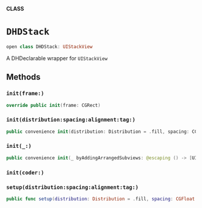 **CLASS**

# `DHDStack`

```swift
open class DHDStack: UIStackView
```

A DHDeclarable wrapper for `UIStackView`

## Methods
### `init(frame:)`

```swift
override public init(frame: CGRect)
```

### `init(distribution:spacing:alignment:tag:)`

```swift
public convenience init(distribution: Distribution = .fill, spacing: CGFloat = 0, alignment: Alignment? = nil, tag: Int? = nil)
```

### `init(_:)`

```swift
public convenience init(_ byAddingArrangedSubviews: @escaping () -> [UIView?])
```

### `init(coder:)`

### `setup(distribution:spacing:alignment:tag:)`

```swift
public func setup(distribution: Distribution = .fill, spacing: CGFloat = 0, alignment: Alignment? = nil, tag: Int? = nil)
```
